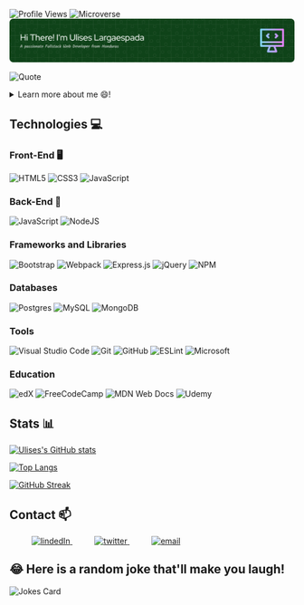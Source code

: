 ![Profile Views](https://visitor-badge.glitch.me/badge?page_id=ulisesedu7&left_color=gray&right_color=green) 
![Microverse](https://img.shields.io/badge/Microverse-blueviolet)
![Header](./github-header-image.png)

![Quote](https://github-readme-quotes.herokuapp.com/quote?theme=dark)

<details>
 <summary>Learn more about me 😄!</summary>
 <ul>
  <li>I'm currently learning how to be a professional software developer with Microverse!</li>
  <li>I’m available for new opportunities and projects you'd need any help with!</li>
  <li>My projects are available at [@ulisesedu7](https://ulisesedu7.github.io/Portafolio/)</li>
  <li>⚡I like a lot: 🎹Music | 🎮Gaming | 🥊Boxing | ⚽Soccer | 🎥Movies & Series | 🍔Food</li>
 </ul>
</details>

## Technologies 💻

### Front-End 🖥️
 ![HTML5](https://img.shields.io/badge/html5-%23E34F26.svg?style=for-the-badge&logo=html5&logoColor=white)
 ![CSS3](https://img.shields.io/badge/css3-%231572B6.svg?style=for-the-badge&logo=css3&logoColor=white)
 ![JavaScript](https://img.shields.io/badge/javascript-%23323330.svg?style=for-the-badge&logo=javascript&logoColor=%23F7DF1E)

### Back-End 💾
![JavaScript](https://img.shields.io/badge/javascript-%23323330.svg?style=for-the-badge&logo=javascript&logoColor=%23F7DF1E)
![NodeJS](https://img.shields.io/badge/node.js-6DA55F?style=for-the-badge&logo=node.js&logoColor=white)
  
### Frameworks and Libraries
![Bootstrap](https://img.shields.io/badge/bootstrap-%23563D7C.svg?style=for-the-badge&logo=bootstrap&logoColor=white)
![Webpack](https://img.shields.io/badge/webpack-%238DD6F9.svg?style=for-the-badge&logo=webpack&logoColor=black)
![Express.js](https://img.shields.io/badge/express.js-%23404d59.svg?style=for-the-badge&logo=express&logoColor=%2361DAFB)
![jQuery](https://img.shields.io/badge/jquery-%230769AD.svg?style=for-the-badge&logo=jquery&logoColor=white)
![NPM](https://img.shields.io/badge/NPM-%23000000.svg?style=for-the-badge&logo=npm&logoColor=white)


### Databases
![Postgres](https://img.shields.io/badge/postgres-%23316192.svg?style=for-the-badge&logo=postgresql&logoColor=white)
![MySQL](https://img.shields.io/badge/mysql-%2300f.svg?style=for-the-badge&logo=mysql&logoColor=white)
![MongoDB](https://img.shields.io/badge/MongoDB-%234ea94b.svg?style=for-the-badge&logo=mongodb&logoColor=white)

### Tools
![Visual Studio Code](https://img.shields.io/badge/Visual%20Studio%20Code-0078d7.svg?style=for-the-badge&logo=visual-studio-code&logoColor=white)
![Git](https://img.shields.io/badge/git-%23F05033.svg?style=for-the-badge&logo=git&logoColor=white)
![GitHub](https://img.shields.io/badge/github-%23121011.svg?style=for-the-badge&logo=github&logoColor=white)
![ESLint](https://img.shields.io/badge/ESLint-4B3263?style=for-the-badge&logo=eslint&logoColor=white)
![Microsoft](https://img.shields.io/badge/Microsoft-0078D4?style=for-the-badge&logo=microsoft&logoColor=white)

### Education
![edX](https://img.shields.io/badge/edX-%2302262B.svg?style=for-the-badge&logo=edX&logoColor=white)
![FreeCodeCamp](https://img.shields.io/badge/Freecodecamp-%23123.svg?&style=for-the-badge&logo=freecodecamp&logoColor=green)
![MDN Web Docs](https://img.shields.io/badge/MDN_Web_Docs-black?style=for-the-badge&logo=mdnwebdocs&logoColor=white)
![Udemy](https://img.shields.io/badge/Udemy-A435F0?style=for-the-badge&logo=Udemy&logoColor=white)

## Stats 📊
[![Ulises's GitHub stats](https://github-readme-stats.vercel.app/api?username=ulisesedu7&count_private=true&show_icons=true&theme=radical)](https://github.com/ulisesedu7)

[![Top Langs](https://github-readme-stats.vercel.app/api/top-langs/?username=ulisesedu7&langs_count=6&layout=compact)](https://github.com/ulisesedu7)

[![GitHub Streak](https://github-readme-streak-stats.herokuapp.com/?user=ulisesedu7&theme=dark)](https://git.io/streak-stats)

## Contact 📫

<div>
  <div>
    &ensp;&ensp;&ensp;&ensp;&ensp; <a  href="https://www.linkedin.com/in/ulises-largaespada-45570b1a4/" target="_blank">
      <img src="https://img.shields.io/badge/Linked%20In-0A66C2.svg?style=for-the-badge&logo=linkedin&logoColor=white" alt="lindedIn"/>
    </a>
    &ensp;&ensp;&ensp;&ensp;&ensp; <a href="https://twitter.com/LongswordMusic" target="_blank">
     <img src="https://img.shields.io/badge/Twitter-1DA1F2.svg?style=for-the-badge&logo=twitter&logoColor=white" alt="twitter"/>
    </a>
    &ensp;&ensp;&ensp;&ensp;&ensp; <a href="mailto:ulisesedu7@gmail.com?subject=Feedback%20From%20Github&body=Hello," target="_blank">
    <img src="https://img.shields.io/badge/Gmail-D14836?style=for-the-badge&logo=gmail&logoColor=white" alt="email"/>
  </a>
  </div>
</div>

## 😂 Here is a random joke that'll make you laugh!
![Jokes Card](https://readme-jokes.vercel.app/api)
